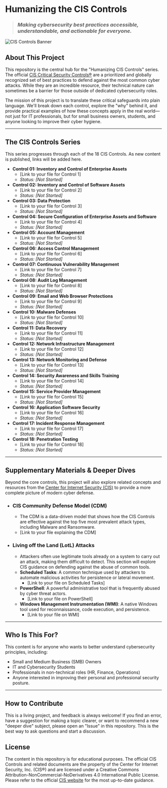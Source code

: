 # Humanizing the CIS Controls

> ### *Making cybersecurity best practices accessible, understandable, and actionable for everyone.*

![CIS Controls Banner](https://www.cisecurity.org/wp-content/uploads/2023/10/cis-controls-v8-1-social-1200x627-1.png)

## About This Project

This repository is the central hub for the "Humanizing CIS Controls" series. The official [CIS Critical Security Controls®](https://www.cisecurity.org/controls/) are a prioritized and globally recognized set of best practices to defend against the most common cyber attacks. While they are an incredible resource, their technical nature can sometimes be a barrier for those outside of dedicated cybersecurity roles.

The mission of this project is to translate these critical safeguards into plain language. We'll break down each control, explore the "why" behind it, and provide practical examples of how these concepts apply in the real world—not just for IT professionals, but for small business owners, students, and anyone looking to improve their cyber hygiene.

---

## The CIS Controls Series

This series progresses through each of the 18 CIS Controls. As new content is published, links will be added here.

* **Control 01: Inventory and Control of Enterprise Assets**
    * [Link to your file for Control 1]
    * *Status: [Not Started]*
* **Control 02: Inventory and Control of Software Assets**
    * [Link to your file for Control 2]
    * *Status: [Not Started]*
* **Control 03: Data Protection**
    * [Link to your file for Control 3]
    * *Status: [Not Started]*
* **Control 04: Secure Configuration of Enterprise Assets and Software**
    * [Link to your file for Control 4]
    * *Status: [Not Started]*
* **Control 05: Account Management**
    * [Link to your file for Control 5]
    * *Status: [Not Started]*
* **Control 06: Access Control Management**
    * [Link to your file for Control 6]
    * *Status: [Not Started]*
* **Control 07: Continuous Vulnerability Management**
    * [Link to your file for Control 7]
    * *Status: [Not Started]*
* **Control 08: Audit Log Management**
    * [Link to your file for Control 8]
    * *Status: [Not Started]*
* **Control 09: Email and Web Browser Protections**
    * [Link to your file for Control 9]
    * *Status: [Not Started]*
* **Control 10: Malware Defenses**
    * [Link to your file for Control 10]
    * *Status: [Not Started]*
* **Control 11: Data Recovery**
    * [Link to your file for Control 11]
    * *Status: [Not Started]*
* **Control 12: Network Infrastructure Management**
    * [Link to your file for Control 12]
    * *Status: [Not Started]*
* **Control 13: Network Monitoring and Defense**
    * [Link to your file for Control 13]
    * *Status: [Not Started]*
* **Control 14: Security Awareness and Skills Training**
    * [Link to your file for Control 14]
    * *Status: [Not Started]*
* **Control 15: Service Provider Management**
    * [Link to your file for Control 15]
    * *Status: [Not Started]*
* **Control 16: Application Software Security**
    * [Link to your file for Control 16]
    * *Status: [Not Started]*
* **Control 17: Incident Response Management**
    * [Link to your file for Control 17]
    * *Status: [Not Started]*
* **Control 18: Penetration Testing**
    * [Link to your file for Control 18]
    * *Status: [Not Started]*

---

## Supplementary Materials & Deeper Dives

Beyond the core controls, this project will also explore related concepts and resources from the [Center for Internet Security (CIS)](https://www.cisecurity.org/) to provide a more complete picture of modern cyber defense.

* ### CIS Community Defense Model (CDM)
    * The CDM is a data-driven model that shows how the CIS Controls are effective against the top five most prevalent attack types, including Malware and Ransomware.
    * [Link to your file explaining the CDM]

* ### Living off the Land (LotL) Attacks
    * Attackers often use legitimate tools already on a system to carry out an attack, making them difficult to detect. This section will explore CIS guidance on defending against the abuse of common tools.
    * **Scheduled Tasks**: A common technique used by attackers to automate malicious activities for persistence or lateral movement.
        * [Link to your file on Scheduled Tasks]
    * **PowerShell**: A powerful administrative tool that is frequently abused by cyber threat actors.
        * [Link to your file on PowerShell]
    * **Windows Management Instrumentation (WMI)**: A native Windows tool used for reconnaissance, code execution, and persistence.
        * [Link to your file on WMI]

---

## Who Is This For?

This content is for anyone who wants to better understand cybersecurity principles, including:
* Small and Medium Business (SMB) Owners
* IT and Cybersecurity Students
* Professionals in non-technical roles (HR, Finance, Operations)
* Anyone interested in improving their personal and professional security posture.

---

## How to Contribute

This is a living project, and feedback is always welcome! If you find an error, have a suggestion for making a topic clearer, or want to recommend a new "deeper dive" subject, please open an "Issue" in this repository. This is the best way to ask questions and start a discussion.

## License

The content in this repository is for educational purposes. The official CIS Controls and related documents are the property of the Center for Internet Security, Inc. (CIS®) and are licensed under a Creative Commons Attribution-NonCommercial-NoDerivatives 4.0 International Public License. Please refer to the official [CIS website](https://www.cisecurity.org/) for the most up-to-date guidance.
